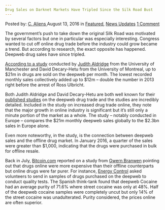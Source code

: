 ```yaml
---
Drug Sales on Darknet Markets Have Tripled Since the Silk Road Bust
---
```

<article class="post-listing post-15092 post type-post status-publish format-standard has-post-thumbnail hentry  tag-bust tag-darknet tag-markets tag-sales tag-tripled">
    <div class="post-inner">
        <span>Posted by: <a href="https://www.deepdotweb.com/author/caliens/" title="">C. Aliens </a></span>
    <span>August 13, 2016</span>
    <span>in <a href="https://www.deepdotweb.com/category/deepdot-news/" rel="category tag">Featured</a>, <a href="https://www.deepdotweb.com/category/news-updates/" rel="category tag">News Updates</a></span>
    <span><a href="https://www.deepdotweb.com/2016/08/13/drug-sales-darknet-markets-tripled-since-silk-road-bust/#comments">1 Comment</a></span>
    </p>
    <div class="clear"></div>
    <div class="entry">
    <p>The government’s push to take down the original Silk Road was motivated by several factors but one in particular was especially interesting. Congress wanted to cut off online drug trade before the industry could grow became a trend. But according to research, the exact opposite has happened. Deepweb drug sales have since tripled.</p>
    <p><a href="http://www.emcdda.europa.eu/publications/eu-drug-markets/2016/online/drivers/influence-of-internet">According to a study</a> conducted by <a href="http://www.manchester.ac.uk/research/judith.aldridge/personaldetails">Judith Aldridge</a> from the University of Manchester and David Decary-Hetu from the University of Montreal, up to $21m in drugs are sold on the deepweb per month. The lowest recorded monthly sales collectively added up to $12m – double the number in 2013 right before the arrest of Ross Ulbricht.</p>
    <p>Both Judith Aldridge and David Decary-Hetu are both well known for their <a href="http://www.manchester.ac.uk/research/judith.aldridge/publications">published studies</a> on the deepweb drug trade and the studies are incredibly detailed. Included in the study on increased drug trade online, they note that the major growth in online industry is significant but it’s still only a minute portion of the market as a whole. The study – notably conducted in Europe – compares the $21m monthly deepweb sales globally to the $2.3bn sales in Europe alone.</p>
    <p>Even more noteworthy, in the study, is the connection between deepweb sales and the offline drug market. In January 2016, a quarter of the sales were greater than $1,000, indicating that the drugs were purchased in bulk for offline resale.</p>
    <p>Back in July, <a href="https://news.bitcoin.com/dark-net-market-quality-safety/">Bitcoin.com</a> reported on a study from <a href="https://www.gwern.net/Black-market%20archives">Gwern Branwen</a> pointing out that drugs online were more expensive than their offline counterparts but online drugs were far purer. For instance, <a href="https://www.deepdotweb.com/2014/04/06/energy-control-drug-testing-service-for-deepweb-users/">Energy Control</a> asked volunteers to send in samples of drugs purchased on the deepweb to conduct quality tests. The Spanish think-tank found that deepweb Cocaine had an average purity of 71.6% where street cocaine was only at 48%. Half of the deepweb cocaine samples were completely uncut but only 14% of the street cocaine was unadulterated. Purity considered, the prices online are often superior.</p>
    </div>
    <span style="display:none"><a href="https://www.deepdotweb.com/tag/bust/" rel="tag">bust</a> <a href="https://www.deepdotweb.com/tag/darknet/" rel="tag">darknet</a>  <a href="https://www.deepdotweb.com/tag/markets/" rel="tag">markets</a> <a href="https://www.deepdotweb.com/tag/road/" rel="tag">road</a> <a href="https://www.deepdotweb.com/tag/sales/" rel="tag">sales</a> <a href="https://www.deepdotweb.com/tag/silk/" rel="tag">silk</a> <a href="https://www.deepdotweb.com/tag/tripled/" rel="tag">tripled</a></span> <span style="display:none" class="updated">2016-08-13</span>
    <div style="display:none" class="vcard author" itemprop="author" itemscope itemtype="http://schema.org/Person"><strong class="fn" itemprop="name"><a href="https://www.deepdotweb.com/author/caliens/" title="Posts by C. Aliens" rel="author">C. Aliens</a></strong></div>
    </div>
</article>

